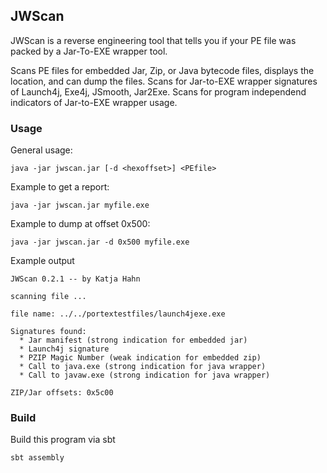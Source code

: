## JWScan

JWScan is a reverse engineering tool that tells you if your PE file was packed by a Jar-To-EXE wrapper tool.

Scans PE files for embedded Jar, Zip, or Java bytecode files, displays the location, and can dump the files. 
Scans for Jar-to-EXE wrapper signatures of Launch4j, Exe4j, JSmooth, Jar2Exe.
Scans for program independend indicators of Jar-to-EXE wrapper usage.

### Usage

General usage:

    java -jar jwscan.jar [-d <hexoffset>] <PEfile>

Example to get a report:

    java -jar jwscan.jar myfile.exe

Example to dump at offset 0x500:

    java -jar jwscan.jar -d 0x500 myfile.exe

Example output

    JWScan 0.2.1 -- by Katja Hahn
   
    scanning file ...
   
    file name: ../../portextestfiles/launch4jexe.exe
   
    Signatures found:
      * Jar manifest (strong indication for embedded jar)
      * Launch4j signature
      * PZIP Magic Number (weak indication for embedded zip)
      * Call to java.exe (strong indication for java wrapper)
      * Call to javaw.exe (strong indication for java wrapper)
   
    ZIP/Jar offsets: 0x5c00
  
### Build
  
Build this program via sbt
  
    sbt assembly
